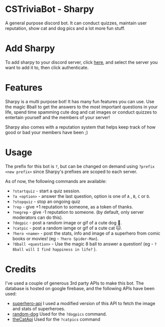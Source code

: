 # CSTriviaBot - Sharpy

A general purpose discord bot. It can conduct quizzes, maintain user reputation, show cat and dog pics
and a lot more fun stuff.

# Add Sharpy

To add sharpy to your discord server, click [here](www.discord.com), and select
the server you want to add it to, then click authenticate.

# Features

Sharpy is a multi purpose bot! It has many fun features you can use.
Use the magic 8ball to get the answers to the most important questions in your life,
spend time spamming cute dog and cat images or conduct quizzes to entertain yourself
and the members of your server!

Sharpy also comes with a reputation system that helps keep track of how good or bad
your members have been ;)

# Usage

The prefix for this bot is `?`, but can be changed on demand using `?prefix <new prefix>`
since Sharpy's prefixes are scoped to each server.

As of now, the following commands are available:

- `?startquiz` - start a quiz session.
- `?a <option>` - answer the last question, option is one of `A` , `B`, `C` or `D`.
- `?stopquiz` - stop an ongoing quiz
- `?rep` - give +1 reputation to someone, as a token of thanks.
- `?negrep` - give -1 reputation to someone. (by default, only server moderators can do this).
- `?dogpic` - post a random image or gif of a cute dog 🐶.
- `?catpic` - post a random iamge or gif of a cute cat 🐱.
- `?hero <name>` - post the stats, info and image of a superhero from comic books or movies! (eg - `?hero Spider-Man`).
- `?8ball <question>` - Use the magic 8 ball to answer a question! (eg - `?8ball will I find happiness in life?` ).

# Credits

I've used a couple of generous 3rd party APIs to make this bot. The database is hosted on google firebase, and the following
APIs have been used:

- [superhero-api](https://akabab.github.io/superhero-api/) I used a modified version of this API to fetch the image and stats of superheroes.
- [random-dog](https://random.dog/) Used for the `?dogpics` command.
- [theCatApi](https://thecatapi.com/) Used for the `?catpics` command
